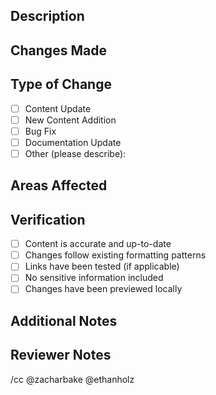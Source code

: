## Description
<!-- Provide a brief overview of your changes -->

## Changes Made
<!-- List the specific changes you've made -->

## Type of Change
<!-- Mark relevant items with an [x] -->
- [ ] Content Update
- [ ] New Content Addition
- [ ] Bug Fix
- [ ] Documentation Update
- [ ] Other (please describe):

## Areas Affected
<!-- List which sections/pages are impacted -->

## Verification
<!-- Mark completed items with an [x] -->
- [ ] Content is accurate and up-to-date
- [ ] Changes follow existing formatting patterns
- [ ] Links have been tested (if applicable)
- [ ] No sensitive information included
- [ ] Changes have been previewed locally

## Additional Notes
<!-- Add any other context about the changes here -->

## Reviewer Notes
<!-- Any specific points you want reviewers to focus on -->

/cc @zacharbake @ethanholz
